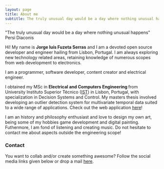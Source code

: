 ```yaml
---
layout: page
title: About me
subtitle: The truly unusual day would be a day where nothing unusual happens
---
```


"The truly unusual day would be a day where nothing unusual happens" Persi Diaconis
<div id="aboutme-section">

<p class="about-text">
<span class="fa fa-briefcase about-icon"></span>
  Hi! My name is <strong>Jorge luís Fuzeta Serras</strong> and I am a devoted open source developer and engineer hailing from Lisbon, Portugal. I am always exploring new technology related areas, retaining knowledge of numerous scopes from web development to electronics.
</p>

<p class="about-text">
<span class="fa fa-code about-icon"></span>
I am a programmer, software developer, content creator and electrical engineer. 
</p>

<p class="about-text">
<span class="fa fa-graduation-cap about-icon"></span>
I obtained my MSc in <strong>Electrical and Computers Engineering </strong>from University Instituto Superior Técnico (<a target="_blank" href="https://tecnico.ulisboa.pt/en/">IST</a>) in Lisbon, Portugal, with specialization in Decision Systems and Control. My masters thesis involved developing an outlier detection system for multivariate temporal data suited to a wide range of applications. Check out the web application <a target="_blank" href="https://jorgeserras.shinyapps.io/outlierdetection/">here</a>!
</p>

<p class="about-text">
<span class="fa fa-heart about-icon"></span>
I am an history and philosophy enthusiast and love to design my own art, being some of my hobbies game development and digital painting. Futhermore, I am fond of listening and creating music. Do not hesitate to contact me about aspects outside the engineering scope! 
</p>

</div>

### Contact

<p class="about-text">
<span class="fa fa-envelope about-icon"></span>
You want to collab and/or create something awesome? Follow the social media links given below or drop a mail <a target="_blank" href="mailto:jorgefuzetaserras@gmail.com">here</a>.
</p>

